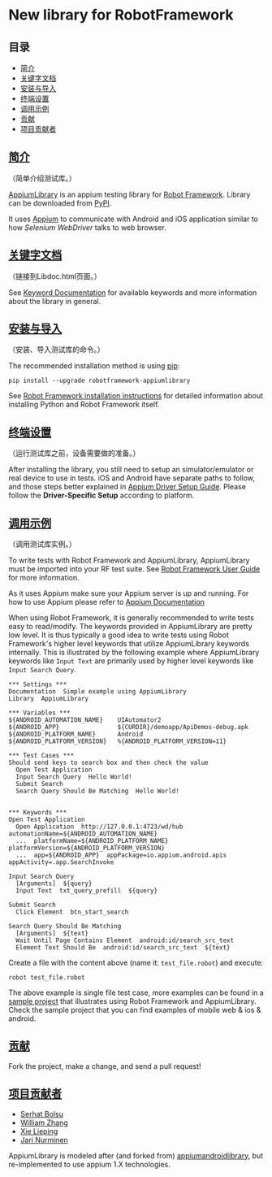 # New library for RobotFramework



## 目录

- [简介](https://github.com/ChiLincoln/robotframework-newlibrary#简介)
- [关键字文档](https://github.com/ChiLincoln/robotframework-newlibrary#关键字文档)
- [安装与导入](https://github.com/ChiLincoln/robotframework-newlibrary#安装与导入)
- [终端设置](https://github.com/ChiLincoln/robotframework-newlibrary#终端设置)
- [调用示例](https://github.com/ChiLincoln/robotframework-newlibrary#调用示例)
- [贡献](https://github.com/ChiLincoln/robotframework-newlibrary#贡献)
- [项目贡献者](https://github.com/ChiLincoln/robotframework-newlibrary#项目贡献者)



## [简介](https://github.com/ChiLincoln/robotframework-newlibrary#id2)

（简单介绍测试库。）

[AppiumLibrary](https://github.com/serhatbolsu/robotframework-appiumlibrary) is an appium testing library for [Robot Framework](https://robotframework.org/). Library can be downloaded from [PyPI](https://pypi.org/project/robotframework-appiumlibrary/).

It uses [Appium](http://appium.io/) to communicate with Android and iOS application similar to how *Selenium WebDriver* talks to web browser.



## [关键字文档](https://github.com/ChiLincoln/robotframework-newlibrary#id3)

（链接到Libdoc.html页面。）

See [Keyword Documentation](http://serhatbolsu.github.io/robotframework-appiumlibrary/AppiumLibrary.html) for available keywords and more information about the library in general.



## [安装与导入](https://github.com/ChiLincoln/robotframework-newlibrary#id4)

（安装、导入测试库的命令。）

The recommended installation method is using [pip](http://pip-installer.org/):

```
pip install --upgrade robotframework-appiumlibrary
```

See [Robot Framework installation instructions](https://github.com/robotframework/robotframework/blob/master/INSTALL.rst) for detailed information about installing Python and Robot Framework itself.



## [终端设置](https://github.com/ChiLincoln/robotframework-newlibrary#id5)

（运行测试库之前，设备需要做的准备。）

After installing the library, you still need to setup an simulator/emulator or real device to use in tests. iOS and Android have separate paths to follow, and those steps better explained in [Appium Driver Setup Guide](http://appium.io/docs/en/about-appium/getting-started/?lang=en). Please follow the **Driver-Specific Setup** according to platform.



## [调用示例](https://github.com/ChiLincoln/robotframework-newibrary#id6)

（调用测试库实例。）

To write tests with Robot Framework and AppiumLibrary, AppiumLibrary must be imported into your RF test suite. See [Robot Framework User Guide](https://robotframework.org/robotframework/latest/RobotFrameworkUserGuide.html) for more information.

As it uses Appium make sure your Appium server is up and running. For how to use Appium please refer to [Appium Documentation](http://appium.io/docs/en/about-appium/getting-started/)

When using Robot Framework, it is generally recommended to write tests easy to read/modify. The keywords provided in AppiumLibrary are pretty low level. It is thus typically a good idea to write tests using Robot Framework's higher level keywords that utilize AppiumLibrary keywords internally. This is illustrated by the following example where AppiumLibrary keywords like `Input Text` are primarily used by higher level keywords like `Input Search Query`.

```
*** Settings ***
Documentation  Simple example using AppiumLibrary
Library  AppiumLibrary

*** Variables ***
${ANDROID_AUTOMATION_NAME}    UIAutomator2
${ANDROID_APP}                ${CURDIR}/demoapp/ApiDemos-debug.apk
${ANDROID_PLATFORM_NAME}      Android
${ANDROID_PLATFORM_VERSION}   %{ANDROID_PLATFORM_VERSION=11}

*** Test Cases ***
Should send keys to search box and then check the value
  Open Test Application
  Input Search Query  Hello World!
  Submit Search
  Search Query Should Be Matching  Hello World!


*** Keywords ***
Open Test Application
  Open Application  http://127.0.0.1:4723/wd/hub  automationName=${ANDROID_AUTOMATION_NAME}
  ...  platformName=${ANDROID_PLATFORM_NAME}  platformVersion=${ANDROID_PLATFORM_VERSION}
  ...  app=${ANDROID_APP}  appPackage=io.appium.android.apis  appActivity=.app.SearchInvoke

Input Search Query
  [Arguments]  ${query}
  Input Text  txt_query_prefill  ${query}

Submit Search
  Click Element  btn_start_search

Search Query Should Be Matching
  [Arguments]  ${text}
  Wait Until Page Contains Element  android:id/search_src_text
  Element Text Should Be  android:id/search_src_text  ${text}
```

Create a file with the content above (name it: `test_file.robot`) and execute:

```
robot test_file.robot
```

The above example is single file test case, more examples can be found in a [sample project](https://github.com/serhatbolsu/robotframework-appium-sample) that illustrates using Robot Framework and AppiumLibrary. Check the sample project that you can find examples of mobile web & ios & android.



## [贡献](https://github.com/serhatbolsu/robotframework-appiumlibrary#id7)

Fork the project, make a change, and send a pull request!



## [项目贡献者](https://github.com/serhatbolsu/robotframework-appiumlibrary#id8)

- [Serhat Bolsu](https://github.com/serhatbolsu)
- [William Zhang](https://github.com/jollychang)
- [Xie Lieping](https://github.com/frankbp)
- [Jari Nurminen](https://github.com/yahman72)

AppiumLibrary is modeled after (and forked from) [appiumandroidlibrary](https://github.com/frankbp/robotframework-appiumandroidlibrary), but re-implemented to use appium 1.X technologies.
